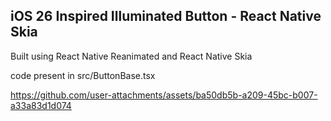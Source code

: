 ## iOS 26 Inspired Illuminated Button - React Native Skia

Built using React Native Reanimated and React Native Skia

code present in src/ButtonBase.tsx

https://github.com/user-attachments/assets/ba50db5b-a209-45bc-b007-a33a83d1d074

